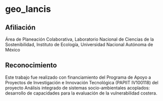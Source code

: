# geo_lancis


## Afiliación

Área de Planeación Colaborativa, Laboratorio Nacional de Ciencias de la Sostenibilidad, Instituto de Ecología, Universidad Nacional Autónoma de México

## Reconocimiento

Este trabajo fue realizado con financiamiento del Programa de Apoyo a Proyectos de Investigación e Innovación Tecnológica (PAPIIT IV100118) del proyecto Análisis integrado de sistemas socio-ambientales acoplados: desarrollo de capacidades para la evaluación de la vulnerabilidad costera.
